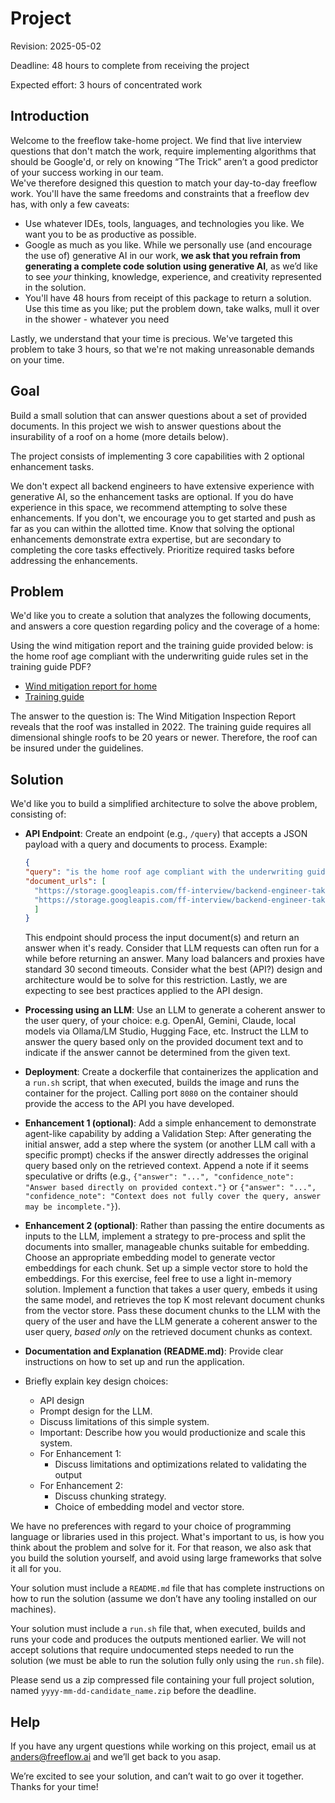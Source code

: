 # Project

Revision: 2025-05-02

Deadline: 48 hours to complete from receiving the project

Expected effort: 3 hours of concentrated work

## Introduction

Welcome to the freeflow take-home project. We find that live interview questions that don't match the work, require implementing algorithms that should be Google'd, or rely on knowing “The Trick” aren’t a good predictor of your success working in our team.  
We've therefore designed this question to match your day-to-day freeflow work. You'll have the same freedoms and constraints that a freeflow dev has, with only a few caveats:

- Use whatever IDEs, tools, languages, and technologies you like. We want you to be as productive as possible.
- Google as much as you like. While we personally use (and encourage the use of) generative AI in our work, **we ask that you refrain from generating a complete code solution using generative AI**, as we’d like to see *your* thinking, knowledge, experience, and creativity represented in the solution. 
- You'll have 48 hours from receipt of this package to return a solution. Use this time as you like; put the problem down, take walks, mull it over in the shower - whatever you need

Lastly, we understand that your time is precious. We've targeted this problem to take 3 hours, so that we're not making unreasonable demands on your time.

## Goal

Build a small solution that can answer questions about a set of provided documents. In this project we wish to answer questions about the insurability of a roof on a home (more details below). 

The project consists of implementing 3 core capabilities with 2 optional enhancement tasks.

We don't expect all backend engineers to have extensive experience with generative AI, so the enhancement tasks are optional.
If you do have experience in this space, we recommend attempting to solve these enhancements. 
If you don't, we encourage you to get started and push as far as you can within the allotted time.
Know that solving the optional enhancements demonstrate extra expertise, but are secondary to completing the core tasks effectively. 
Prioritize required tasks before addressing the enhancements.

## Problem

We'd like you to create a solution that analyzes the following documents, and answers a core question regarding policy and the coverage of a home:

Using the wind mitigation report and the training guide provided below: 
is the home roof age compliant with the underwriting guide rules set in the training guide PDF?

- [Wind mitigation report for home](https://storage.googleapis.com/ff-interview/backend-engineer-take-home-project/wind_inspection_report.pdf)
- [Training guide](https://storage.googleapis.com/ff-interview/backend-engineer-take-home-project/Training-Guide-ATG-03052019_PDF.pdf)

The answer to the question is: The Wind Mitigation Inspection Report reveals that the roof was installed in 2022. 
The training guide requires all dimensional shingle roofs to be 20 years or newer. 
Therefore, the roof can be insured under the guidelines.

## Solution

We'd like you to build a simplified architecture to solve the above problem, consisting of:

- **API Endpoint**:
  Create an endpoint (e.g., `/query`) that accepts a JSON payload with a query and documents to process. Example:
  ```json
  {
  "query": "is the home roof age compliant with the underwriting guide rules set in the training guide PDF?",
  "document_urls": [
    "https://storage.googleapis.com/ff-interview/backend-engineer-take-home-project/wind_inspection_report.pdf",
    "https://storage.googleapis.com/ff-interview/backend-engineer-take-home-project/Training-Guide-ATG-03052019_PDF.pdf"
    ]
  }
  ``` 
  This endpoint should process the input document(s) and return an answer when it's ready.
  Consider that LLM requests can often run for a while before returning an answer. Many load balancers and proxies have standard 30 second timeouts.
  Consider what the best (API?) design and architecture would be to solve for this restriction.
  Lastly, we are expecting to see best practices applied to the API design.

- **Processing using an LLM**:
  Use an LLM to generate a coherent answer to the user query, of your choice: e.g. OpenAI, Gemini, Claude, local models via Ollama/LM Studio, Hugging Face, etc.
  Instruct the LLM to answer the query based only on the provided document text and to indicate if the answer cannot be determined from the given text.

- **Deployment**: 
  Create a dockerfile that containerizes the application and a `run.sh` script, that when executed, builds the image and runs the container for the project. 
  Calling port `8080` on the container should provide the access to the API you have developed. 

- **Enhancement 1 (optional)**:
  Add a simple enhancement to demonstrate agent-like capability by adding a Validation Step:
  After generating the initial answer, add a step where the system (or another LLM call with a specific prompt) checks if the answer directly addresses the original query based only on the retrieved context. Append a note if it seems speculative or drifts (e.g., ```{"answer": "...", "confidence_note": "Answer based directly on provided context."}``` or ```{"answer": "...", "confidence_note": "Context does not fully cover the query, answer may be incomplete."}```).

- **Enhancement 2 (optional)**:
  Rather than passing the entire documents as inputs to the LLM, implement a strategy to pre-process and split the documents into smaller, manageable chunks suitable for embedding.
  Choose an appropriate embedding model to generate vector embeddings for each chunk.
  Set up a simple vector store to hold the embeddings. For this exercise, feel free to use a light in-memory solution.
  Implement a function that takes a user query, embeds it using the same model, and retrieves the top K most relevant document chunks from the vector store.
  Pass these document chunks to the LLM with the query of the user and have the LLM  generate a coherent answer to the user
  query, _based only_ on the retrieved document chunks as context.

- **Documentation and Explanation (README.md)**:
  Provide clear instructions on how to set up and run the application.
- Briefly explain key design choices:
  - API design
  - Prompt design for the LLM.
  - Discuss limitations of this simple system.
  - Important: Describe how you would productionize and scale this system.
  - For Enhancement 1:
    - Discuss limitations and optimizations related to validating the output
  - For Enhancement 2:
    - Discuss chunking strategy. 
    - Choice of embedding model and vector store.

We have no preferences with regard to your choice of programming language or libraries used in this project. 
What's important to us, is how you think about the problem and solve for it. 
For that reason, we also ask that you build the solution yourself, and avoid using large frameworks that solve it all for you. 

Your solution must include a `README.md` file that has complete instructions on how to run the solution (assume we don’t have any tooling installed on our machines). 

Your solution must include a `run.sh` file that, when executed, builds and runs your code and produces the outputs mentioned earlier. 
We will not accept solutions that require undocumented steps needed to run the solution (we must be able to run the solution fully only using the `run.sh` file).

Please send us a zip compressed file containing your full project solution, named `yyyy-mm-dd-candidate_name.zip` before the deadline.

## Help

If you have any urgent questions while working on this project, email us at [anders@freeflow.ai](mailto:anders@freeflow.ai) and we’ll get back to you asap.

We’re excited to see your solution, and can’t wait to go over it together. Thanks for your time!